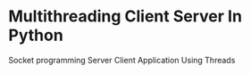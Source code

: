 # Multithreading Client Server In Python
Socket programming Server Client Application Using Threads
